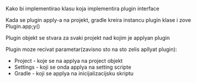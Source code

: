 Kako bi implementirao klasu koja implementira plugin interface

Kada se plugin apply-a na projekt, gradle kreira instancu plugin klase i zove Plugin.app;y()

Plugin objekt se stvara za svaki projekt nad kojim je applyan plugin

Plugin moze recivat parametar(zavisno sto na sto zelis apllyat plugin):  
   -  Project - koje se na applya na project objekt
   - Settings - koji se onda applya na setting scripte
   - Gradle - koji se applya na inicijalizacijsku skriptu

